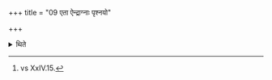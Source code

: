 +++
title = "09 एता ऐन्द्राग्नाः पृश्नयो"

+++

<details><summary>थिते</summary>

9. (Then there should be three he-goats) of variegatesed colour for Indra and Agni; three speckled ones for Maruts; (three) black ones for Varuṇa and (three) hornless ones for Ka[^1].  

[^1]: vs XxIV.15.  
</details>
